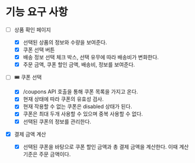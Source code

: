 # 기능 요구 사항

- [ ] 상품 확인 페이지

  - [x] 선택된 상품의 정보와 수량을 보여준다.
  - [x] 쿠폰 선택 버튼
  - [x] 배송 정보 선택 체크 박스, 선택 유무에 따라 배송비가 변화한다.
  - [x] 주문 금액, 쿠폰 할인 금액, 배송비, 정보를 보여준다.

- [ ] 🎟️ 쿠폰 선택

  - [x] /coupons API 호출을 통해 쿠폰 목록을 가지고 온다.
  - [x] 현재 상태에 따라 쿠폰의 유효성 검사.
  - [x] 현재 작용할 수 없는 쿠폰은 disabled 상태가 된다.
  - [x] 쿠폰은 최대 두개 사용할 수 있으며 중복 사용할 수 없다.
  - [x] 선택된 쿠폰의 정보를 관리한다.

- [x] 결제 금액 계산
  - [x] 선택된 쿠폰을 바탕으로 쿠폰 할인 금액과 총 결제 금액을 계산한다. 이때 계산 기준은 주문 금액이다.
